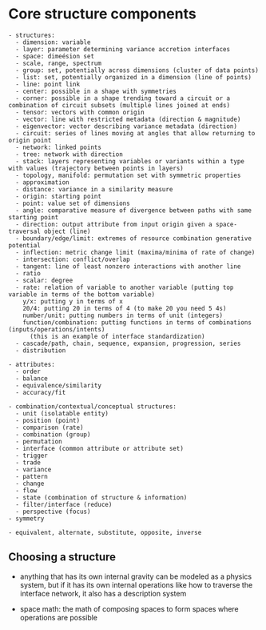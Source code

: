 # Core structure components

	- structures: 
	  - dimension: variable
	  - layer: parameter determining variance accretion interfaces
	  - space: dimeésion set
	  - scale, range, spectrum
	  - group: set, potentially across dimensions (cluster of data points)
	  - list: set, potentially organized in a dimension (line of points)
	  - line: point link
	  - center: possible in a shape with symmetries
	  - corner: possible in a shape trending toward a circuit or a combination of circuit subsets (multiple lines joined at ends)
	  - tensor: vectors with common origin
	  - vector: line with restricted metadata (direction & magnitude)
	  - eigenvector: vector describing variance metadata (direction)
	  - circuit: series of lines moving at angles that allow returning to origin point
	  - network: linked points
	  - tree: network with direction
	  - stack: layers representing variables or variants within a type with values (trajectory between points in layers)
	  - topology, manifold: permutation set with symmetric properties
	  - approximation
	  - distance: variance in a similarity measure
	  - origin: starting point
	  - point: value set of dimensions
	  - angle: comparative measure of divergence between paths with same starting point
	  - direction: output attribute from input origin given a space-traversal object (line)
	  - boundary/edge/limit: extremes of resource combination generative potential
	  - inflection: metric change limit (maxima/minima of rate of change)
	  - intersection: conflict/overlap
	  - tangent: line of least nonzero interactions with another line
	  - ratio
	  - scalar: degree
	  - rate: relation of variable to another variable (putting top variable in terms of the bottom variable)
	    y/x: putting y in terms of x
	    20/4: putting 20 in terms of 4 (to make 20 you need 5 4s)
	    number/unit: putting numbers in terms of unit (integers)
	    function/combination: putting functions in terms of combinations (inputs/operations/intents)
	      (this is an example of interface standardization)
	  - cascade/path, chain, sequence, expansion, progression, series
	  - distribution

	- attributes:
	  - order 
	  - balance
	  - equivalence/similarity
	  - accuracy/fit

	- combination/contextual/conceptual structures:
	  - unit (isolatable entity)
	  - position (point)
	  - comparison (rate)
	  - combination (group)
	  - permutation
	  - interface (common attribute or attribute set)
	  - trigger
	  - trade
	  - variance
	  - pattern
	  - change
	  - flow
	  - state (combination of structure & information)
	  - filter/interface (reduce)
	  - perspective (focus)
    - symmetry

	- equivalent, alternate, substitute, opposite, inverse


## Choosing a structure

  - anything that has its own internal gravity can be modeled as a physics system, but if it has its own internal operations like how to traverse the interface network, it also has a description system

  - space math: the math of composing spaces to form spaces where operations are possible
